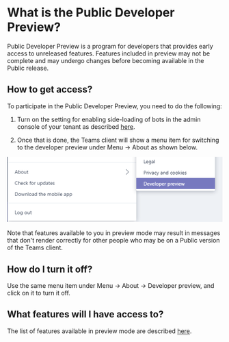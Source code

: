 # What is the Public Developer Preview?

Public Developer Preview is a program for developers that provides early access to unreleased features. Features included in preview may not be complete and may undergo changes before becoming available in the Public release. 

## How to get access?
To participate in the Public Developer Preview, you need to do the following: 

1.	Turn on the setting for enabling side-loading of bots in the admin console of your tenant as described [here](setup.md#enable-sideloading-of-apps-for-microsoft-teams).

2.	Once that is done, the Teams client will show a menu item for switching to the developer preview under Menu -> About as shown below.

![Developer preview setting](images/publicpreview.PNG)
 
Note that features available to you in preview mode may result in messages that don't render correctly for other people who may be on a Public version of the Teams client.

## How do I turn it off?
Use the same menu item under Menu -> About -> Developer preview, and click on it to turn it off.

## What features will I have access to? 
The list of features available in preview mode are described [here](previewfeatures.md).
